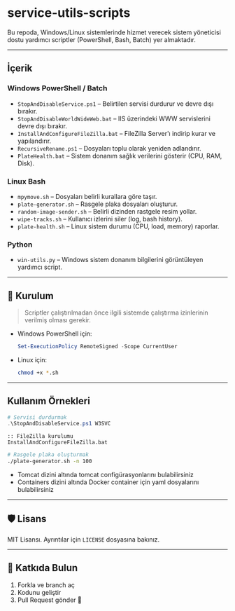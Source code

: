 # service-utils-scripts

Bu repoda, Windows/Linux sistemlerinde hizmet verecek sistem yöneticisi dostu yardımcı scriptler (PowerShell, Bash, Batch) yer almaktadır.

---

## İçerik

### Windows PowerShell / Batch

- `StopAndDisableService.ps1` – Belirtilen servisi durdurur ve devre dışı bırakır.
- `StopAndDisableWorldWideWeb.bat` – IIS üzerindeki WWW servislerini devre dışı bırakır.
- `InstallAndConfigureFileZilla.bat` – FileZilla Server'ı indirip kurar ve yapılandırır.
- `RecursiveRename.ps1` – Dosyaları toplu olarak yeniden adlandırır.
- `PlateHealth.bat` – Sistem donanım sağlık verilerini gösterir (CPU, RAM, Disk).

### Linux Bash

- `mpymove.sh` – Dosyaları belirli kurallara göre taşır.
- `plate-generator.sh` – Rasgele plaka dosyaları oluşturur.
- `random-image-sender.sh` – Belirli dizinden rastgele resim yollar.
- `wipe-tracks.sh` – Kullanıcı izlerini siler (log, bash history).
- `plate-health.sh` – Linux sistem durumu (CPU, load, memory) raporlar.

### Python

- `win-utils.py` – Windows sistem donanım bilgilerini görüntüleyen yardımcı script.

---

## 🔧 Kurulum

> Scriptler çalıştırılmadan önce ilgili sistemde çalıştırma izinlerinin verilmiş olması gerekir.

- Windows PowerShell için:
  ```powershell
  Set-ExecutionPolicy RemoteSigned -Scope CurrentUser
  ```

- Linux için:
  ```bash
  chmod +x *.sh
  ```

---

## Kullanım Örnekleri

```powershell
# Servisi durdurmak
.\StopAndDisableService.ps1 W3SVC
```

```batch
:: FileZilla kurulumu
InstallAndConfigureFileZilla.bat
```

```bash
# Rasgele plaka oluşturmak
./plate-generator.sh -n 100
```

- Tomcat dizini altında tomcat configürasyonlarını bulabilirsiniz
- Containers dizini altında Docker container için yaml dosyalarını bulabilirsiniz

---

## 🛡 Lisans

MIT Lisansı. Ayrıntılar için `LICENSE` dosyasına bakınız.

---

## 🤝 Katkıda Bulun

1. Forkla ve branch aç
2. Kodunu geliştir
3. Pull Request gönder 🎯
